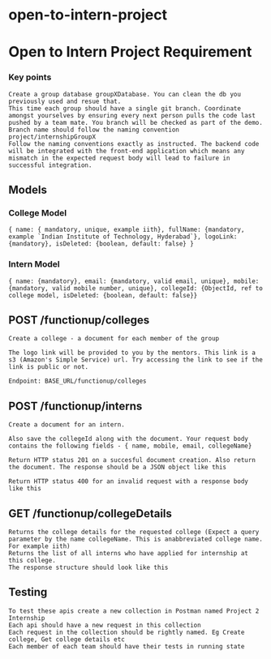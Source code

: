 # open-to-intern-project
# Open to Intern Project Requirement
### Key points
    Create a group database groupXDatabase. You can clean the db you previously used and resue that.
    This time each group should have a single git branch. Coordinate amongst yourselves by ensuring every next person pulls the code last pushed by a team mate. You branch will be checked as part of the demo. Branch name should follow the naming convention project/internshipGroupX
    Follow the naming conventions exactly as instructed. The backend code will be integrated with the front-end application which means any mismatch in the expected request body will lead to failure in successful integration.
## Models
### College Model
    { name: { mandatory, unique, example iith}, fullName: {mandatory, example `Indian Institute of Technology, Hyderabad`}, logoLink: {mandatory}, isDeleted: {boolean, default: false} }
### Intern Model
    { name: {mandatory}, email: {mandatory, valid email, unique}, mobile: {mandatory, valid mobile number, unique}, collegeId: {ObjectId, ref to college model, isDeleted: {boolean, default: false}}

## POST /functionup/colleges
    Create a college - a document for each member of the group

    The logo link will be provided to you by the mentors. This link is a s3 (Amazon's Simple Service) url. Try accessing the link to see if the link is public or not.

    Endpoint: BASE_URL/functionup/colleges

## POST /functionup/interns
    Create a document for an intern.

    Also save the collegeId along with the document. Your request body contains the following fields - { name, mobile, email, collegeName}

    Return HTTP status 201 on a succesful document creation. Also return the document. The response should be a JSON object like this

    Return HTTP status 400 for an invalid request with a response body like this

## GET /functionup/collegeDetails
    Returns the college details for the requested college (Expect a query parameter by the name collegeName. This is anabbreviated college name. For example iith)
    Returns the list of all interns who have applied for internship at this college.
    The response structure should look like this
## Testing
    To test these apis create a new collection in Postman named Project 2 Internship
    Each api should have a new request in this collection
    Each request in the collection should be rightly named. Eg Create college, Get college details etc
    Each member of each team should have their tests in running state


